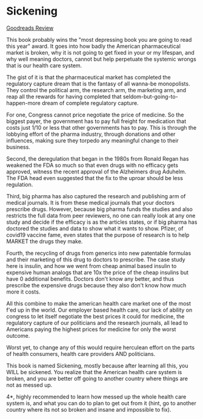 # Sickening
[Goodreads Review](https://www.goodreads.com/review/show/6374575336)

This book probably wins the "most depressing book you are going to read this year" award. It goes into how badly the American pharmaceutical market is broken, why it is not going to get fixed in your or my lifespan, and why well meaning doctors, cannot but help perpetuate the systemic wrongs that is our health care system.

The gist of it is that the pharmaceutical market has completed the regulatory capture dream that is the fantasy of all wanna-be monopolists. They control the political arm, the research arm, the marketing arm, and reap all the rewards for having completed that seldom-but-going-to-happen-more dream of complete regulatory capture.

For one, Congress cannot price negotiate the price of medicine. So the biggest payer, the government has to pay full freight for medication that costs just 1/10 or less that other governments has to pay. This is through the lobbying effort of the pharma industry, through donations and other influences, making sure they torpedo any meaningful change to their business.

Second, the deregulation that began in the 1980s from Ronald Regan has weakened the FDA so much so that even drugs with no efficacy gets approved, witness the recent approval of the Alzheimers drug Aduhelm. The FDA head even suggested that the fix to the uproar should be less regulation.

Third, big pharma has also captured the research and publishing arm of medical journals. It is from these medical journals that your doctors prescribe drugs. However, because big pharma funds the studies and also restricts the full data from peer reviewers, no one can really look at any one study and decide if the efficacy is as the articles states, or if big pharma has doctored the studies and data to show what it wants to show. Pfizer, of covid19 vaccine fame, even states that the purpose of research is to help MARKET the drugs they make.

Fourth, the recycling of drugs from generics into new patentable formulas and their marketing of this drug to doctors to prescribe. The case study here is insulin, and how we went from cheap animal based insulin to expensive human analogs that are 10x the price of the cheap insulins but have 0 additional benefits. Doctors don't know any better, and thus prescribe the expensive drugs because they also don't know how much more it costs.

All this combine to make the american health care market one of the most f'ed up in the world. Our employer based health care, our lack of ability on congress to let itself negotiate the best prices it could for medicine, the regulatory capture of our politicians and the research journals, all lead to Americans paying the highest prices for medicine for only the worst outcome.

Worst yet, to change any of this would require herculean effort on the parts of health consumers, health care providers AND politicians.

This book is named Sickening, mostly because after learning all this, you WILL be sickened. You realize that the American health care system is broken, and you are better off going to another country where things are not as messed up.

4*, highly recommended to learn how messed up the whole health care system is, and what you can do to plan to get out from it (hint, go to another country where its not so broken and insane and impossible to fix).